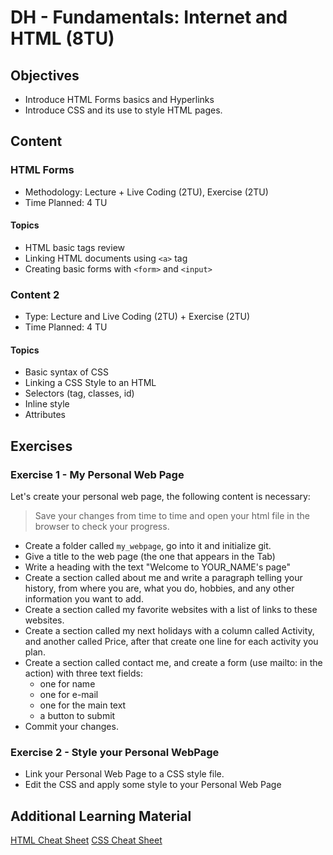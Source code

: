 # DH - Fundamentals: Internet and HTML (8TU)

## Objectives

- Introduce HTML Forms basics and Hyperlinks
- Introduce CSS and its use to style HTML pages.

## Content

### HTML Forms

- Methodology: Lecture + Live Coding (2TU), Exercise (2TU)
- Time Planned: 4 TU

#### Topics

- HTML basic tags review
- Linking HTML documents using `<a>` tag
- Creating basic forms with `<form>` and `<input>`

### Content 2

- Type: Lecture and Live Coding (2TU) + Exercise (2TU)
- Time Planned: 4 TU

#### Topics

- Basic syntax of CSS 
- Linking a CSS Style to an HTML
- Selectors (tag, classes, id)
- Inline style
- Attributes

## Exercises

### Exercise 1 - My Personal Web Page

Let's create your personal web page, the following content is necessary:

> Save your changes from time to time and open your html file in the browser to check your progress.

- Create a folder called `my_webpage`, go into it and initialize git.
- Give a title to the web page (the one that appears in the Tab)
- Write a heading with the text "Welcome to YOUR_NAME's page"
- Create a section called about me and write a paragraph telling your history, from where you are, what you do, hobbies, and any other information you want to add.
- Create a section called my favorite websites with a list of links to these websites.
- Create a section called my next holidays with a column called Activity, and another called Price, after that create one line for each activity you plan.
- Create a section called contact me, and create a form (use mailto: in the action) with three text fields:
  - one for name 
  - one for e-mail  
  - one for the main text
  - a button to submit
- Commit your changes.

### Exercise 2 - Style your Personal WebPage

- Link your Personal Web Page to a CSS style file.
- Edit the CSS and apply some style to your Personal Web Page

## Additional Learning Material

[HTML Cheat Sheet](https://htmlcheatsheet.com/HTML-Cheat-Sheet.pdf)
[CSS Cheat Sheet](http://www.cheat-sheets.org/saved-copy/css_cheat_sheet.pdf)

